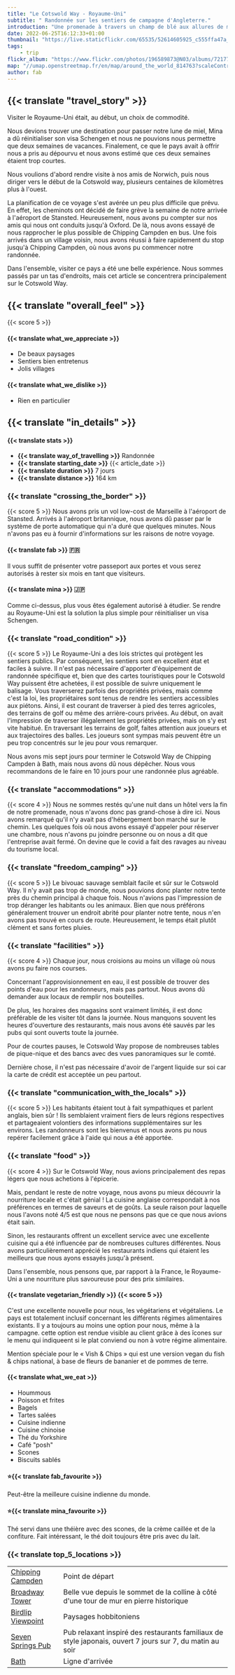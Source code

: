 ```yaml
---
title: "Le Cotswold Way - Royaume-Uni"
subtitle: " Randonnée sur les sentiers de campagne d'Angleterre."
introduction: "Une promenade à travers un champ de blé aux allures de mer dorée."
date: 2022-06-25T16:12:33+01:00
thumbnail: "https://live.staticflickr.com/65535/52614605925_c555ffa47a_k.jpg"
tags:
    - trip
flickr_album: "https://www.flickr.com/photos/196589873@N03/albums/72177720305084918"
map: "//umap.openstreetmap.fr/en/map/around_the_world_814763?scaleControl=false&miniMap=false&scrollWheelZoom=false&zoomControl=true&allowEdit=false&moreControl=true&searchControl=null&tilelayersControl=null&embedControl=null&datalayersControl=true&onLoadPanel=undefined&captionBar=false&datalayers=2576498%2C2576499#8/51.671/-2.137"
author: fab
---
```

## {{< translate "travel_story" >}}
Visiter le Royaume-Uni était, au début, un choix de commodité.

Nous devions trouver une destination pour passer notre lune de miel, Mina a dû réinitialiser son visa Schengen et nous ne pouvions nous permettre que deux semaines de vacances. Finalement, ce que le pays avait à offrir nous a pris au dépourvu et nous avons estimé que ces deux semaines étaient trop courtes.

Nous voulions d'abord rendre visite à nos amis de Norwich, puis nous diriger vers le début de la Cotswold way, plusieurs centaines de kilomètres plus à l'ouest.

La planification de ce voyage s'est avérée un peu plus difficile que prévu. En effet, les cheminots ont décidé de faire grève la semaine de notre arrivée à l'aéroport de Stansted. Heureusement, nous avons pu compter sur nos amis qui nous ont conduits jusqu'à Oxford. De là, nous avons essayé de nous rapprocher le plus possible de Chipping Campden en bus. Une fois arrivés dans un village voisin, nous avons réussi à faire rapidement du stop jusqu'à Chipping Campden, où nous avons pu commencer notre randonnée.

Dans l'ensemble, visiter ce pays a été une belle expérience. Nous sommes passés par un tas d'endroits, mais cet article se concentrera principalement sur le Cotswold Way.



## {{< translate "overall_feel" >}} 
{{< score 5 >}}
#### {{< translate what_we_appreciate >}}

- De beaux paysages
- Sentiers bien entretenus
- Jolis villages
  
#### {{< translate what_we_dislike >}}

- Rien en particulier



## {{< translate "in_details" >}}

#### {{< translate stats >}}

- **{{< translate way_of_travelling >}}** Randonnée
- **{{< translate starting_date >}}** {{< article_date >}} 
- **{{< translate duration >}}** 7 jours
- **{{< translate distance >}}** 164 km

### {{< translate "crossing_the_border" >}}
{{< score 5 >}}
Nous avons pris un vol low-cost de Marseille à l'aéroport de Stansted. Arrivés à l'aéroport britannique, nous avons dû passer par le système de porte automatique qui n'a duré que quelques minutes. Nous n'avons pas eu à fournir d'informations sur les raisons de notre voyage.

#### {{< translate fab >}} 🇫🇷
Il vous suffit de présenter votre passeport aux portes et vous serez autorisés à rester six mois en tant que visiteurs.

#### {{< translate mina >}} 🇯🇵
Comme ci-dessus, plus vous êtes également autorisé à étudier. Se rendre au Royaume-Uni est la solution la plus simple pour réinitialiser un visa Schengen.



### {{< translate "road_condition" >}}
{{< score 5 >}}
Le Royaume-Uni a des lois strictes qui protègent les sentiers publics. Par conséquent, les sentiers sont en excellent état et faciles à suivre. Il n'est pas nécessaire d'apporter d'équipement de randonnée spécifique et, bien que des cartes touristiques pour le Cotswold Way puissent être achetées, il est possible de suivre uniquement le balisage. Vous traverserez parfois des propriétés privées, mais comme c'est la loi, les propriétaires sont tenus de rendre les sentiers accessibles aux piétons. Ainsi, il est courant de traverser à pied des terres agricoles, des terrains de golf ou même des arrière-cours privées. Au début, on avait l'impression de traverser illégalement les propriétés privées, mais on s'y est vite habitué. En traversant les terrains de golf, faites attention aux joueurs et aux trajectoires des balles. Les joueurs sont sympas mais peuvent être un peu trop concentrés sur le jeu pour vous remarquer.

Nous avons mis sept jours pour terminer le Cotswold Way de Chipping Campden à Bath, mais nous avons dû nous dépêcher. Nous vous recommandons de le faire en 10 jours pour une randonnée plus agréable.





### {{< translate "accommodations" >}}
{{< score 4 >}}
Nous ne sommes restés qu'une nuit dans un hôtel vers la fin de notre promenade, nous n'avons donc pas grand-chose à dire ici. Nous avons remarqué qu'il n'y avait pas d'hébergement bon marché sur le chemin. Les quelques fois où nous avons essayé d'appeler pour réserver une chambre, nous n'avons pu joindre personne ou on nous a dit que l'entreprise avait fermé. On devine que le covid a fait des ravages au niveau du tourisme local.



### {{< translate "freedom_camping" >}}
{{< score 5 >}}
Le bivouac sauvage semblait facile et sûr sur le Cotswold Way. Il n'y avait pas trop de monde, nous pouvions donc planter notre tente près du chemin principal à chaque fois. Nous n'avions pas l'impression de trop déranger les habitants ou les animaux. Bien que nous préférons généralement trouver un endroit abrité pour planter notre tente, nous n'en avons pas trouvé en cours de route. Heureusement, le temps était plutôt clément et sans fortes pluies.


### {{< translate "facilities" >}}
{{< score 4 >}}
Chaque jour, nous croisions au moins un village où nous avons pu faire nos courses.

Concernant l'approvisionnement en eau, il est possible de trouver des points d'eau pour les randonneurs, mais pas partout. Nous avons dû demander aux locaux de remplir nos bouteilles.

De plus, les horaires des magasins sont vraiment limités, il est donc préférable de les visiter tôt dans la journée. Nous manquons souvent les heures d'ouverture des restaurants, mais nous avons été sauvés par les pubs qui sont ouverts toute la journée.

Pour de courtes pauses, le Cotswold Way propose de nombreuses tables de pique-nique et des bancs avec des vues panoramiques sur le comté.

Dernière chose, il n'est pas nécessaire d'avoir de l'argent liquide sur soi car la carte de crédit est acceptée un peu partout.



### {{< translate "communication_with_the_locals" >}}
{{< score 5 >}}
Les habitants étaient tout à fait sympathiques et parlent anglais, bien sûr ! Ils semblaient vraiment fiers de leurs régions respectives et partageaient volontiers des informations supplémentaires sur les environs. Les randonneurs sont les bienvenus et nous avons pu nous repérer facilement grâce à l'aide qui nous a été apportée.



### {{< translate "food" >}}
{{< score 4 >}}
Sur le Cotswold Way, nous avions principalement des repas légers que nous achetions à l'épicerie.

Mais, pendant le reste de notre voyage, nous avons pu mieux découvrir la nourriture locale et c'était génial ! La cuisine anglaise correspondait à nos préférences en termes de saveurs et de goûts. La seule raison pour laquelle nous l'avons noté 4/5 est que nous ne pensons pas que ce que nous avions était sain.

Sinon, les restaurants offrent un excellent service avec une excellente cuisine qui a été influencée par de nombreuses cultures différentes. Nous avons particulièrement apprécié les restaurants indiens qui étaient les meilleurs que nous ayons essayés jusqu'à présent.

Dans l'ensemble, nous pensons que, par rapport à la France, le Royaume-Uni a une nourriture plus savoureuse pour des prix similaires.


#### {{< translate vegetarian_friendly >}} {{< score 5 >}}
C'est une excellente nouvelle pour nous, les végétariens et végétaliens. Le pays est totalement inclusif concernant les différents régimes alimentaires existants. Il y a toujours au moins une option pour nous, même à la campagne. cette option est rendue visible au client grâce à des îcones sur le menu qui indiqueent si le plat conviend ou non à votre régime alimentaire.

Mention spéciale pour le « Vish & Chips » qui est une version vegan du fish & chips national, à base de fleurs de bananier et de pommes de terre.
#### {{< translate what_we_eat >}} 

- Hoummous
- Poisson et frites
- Bagels
- Tartes salées
- Cuisine indienne
- Cuisine chinoise
- Thé du Yorkshire
- Café "posh"
- Scones
- Biscuits sablés



#### ⭐{{< translate fab_favourite >}}

Peut-être la meilleure cuisine indienne du monde.

#### ⭐{{< translate mina_favourite >}}

Thé servi dans une théière avec des scones, de la crème caillée et de la confiture. Fait intéressant, le thé doit toujours être pris avec du lait.




### {{< translate top_5_locations >}}
|             |             |
|-------------|-------------|
|   [Chipping Campden](https://goo.gl/maps/jMxmYXBdQ58yzf318)    |   Point de départ    |
|   [Broadway Tower](https://goo.gl/maps/15GB3xsQw64RoxVBA)    |   Belle vue depuis le sommet de la colline à côté d'une tour de mur en pierre historique     |
|   [Birdlip Viewpoint](https://goo.gl/maps/4U5ahRt5RkXBoZz68)    |   Paysages hobbitoniens   |
|   [Seven Springs Pub](https://goo.gl/maps/qXzD17wRVQEpJx3F8)    |   Pub relaxant inspiré des restaurants familiaux de style japonais, ouvert 7 jours sur 7, du matin au soir   |
|   [Bath](https://goo.gl/maps/kWCRPfPTE2VTEa2c8)    |   Ligne d'arrivée    |


